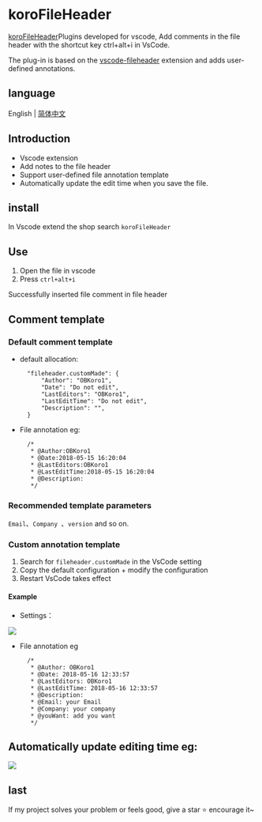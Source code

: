 # koroFileHeader

[koroFileHeader](https://github.com/OBKoro1/koro1FileHeader)Plugins developed for vscode, Add comments in the file header with the shortcut key ctrl+alt+i in VsCode.

The plug-in is based on the [vscode-fileheader](https://github.com/zhaopengme/vscode-fileheader.git) extension and adds user-defined annotations.

## language

English | [简体中文](https://github.com/OBKoro1/koro1FileHeader/blob/master/README_zh-cn.md)



## Introduction

* Vscode extension
* Add notes to the file header
* Support user-defined file annotation template
* Automatically update the edit time when you save the file.

## install

In Vscode extend the shop search `koroFileHeader`

## Use

1. Open the file in vscode 
2. Press `ctrl+alt+i`

Successfully inserted file comment in file header

## Comment template

### Default comment template

* default allocation:

        "fileheader.customMade": {
            "Author": "OBKoro1",
            "Date": "Do not edit",
            "LastEditors": "OBKoro1",
            "LastEditTime": "Do not edit",
            "Description": "",
        }

* File annotation eg:

        /*
         * @Author:OBKoro1
         * @Date:2018-05-15 16:20:04
         * @LastEditors:OBKoro1
         * @LastEditTime:2018-05-15 16:20:04
         * @Description:
         */

### Recommended template parameters

`Email`、`Company `、`version` and so on.

### Custom annotation template

1. Search for `fileheader.customMade` in the VsCode setting
2. Copy the default configuration + modify the configuration
3. Restart VsCode takes effect

#### Example

* Settings：

![](https://ww1.sinaimg.cn/large/005Y4rCogy1frd5d7eg0tj30o10800ty.jpg)


* File annotation eg

        /*
         * @Author: OBKoro1
         * @Date: 2018-05-16 12:33:57
         * @LastEditors: OBKoro1
         * @LastEditTime: 2018-05-16 12:33:57
         * @Description: 
         * @Email: your Email
         * @Company: your company
         * @youWant: add you want
         */

## Automatically update editing time eg:

![](https://ww1.sinaimg.cn/large/005Y4rCogy1fr8oubn0d3j309k09k3yg.jpg)

## last

If my project solves your problem or feels good, give a star ⭐️ encourage it~